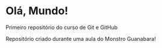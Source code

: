 # Olá, Mundo!
 Primeiro repositório do curso de Git e GitHub

 Repositório criado durante uma aula do Monstro Guanabara!
